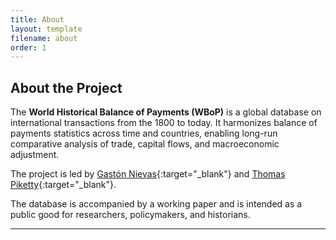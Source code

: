 ```yaml
---
title: About
layout: template
filename: about
order: 1
---
```


## About the Project

The **World Historical Balance of Payments (WBoP)** is a global database on international transactions from the 1800 to today. It harmonizes balance of payments statistics across time and countries, enabling long-run comparative analysis of trade, capital flows, and macroeconomic adjustment.

The project is led by [Gastón Nievas](https://www.gastonnievas.com/){:target="_blank"} and [Thomas Piketty](http://piketty.pse.ens.fr/en/){:target="_blank"}.

The database is accompanied by a working paper and is intended as a public good for researchers, policymakers, and historians.

---

